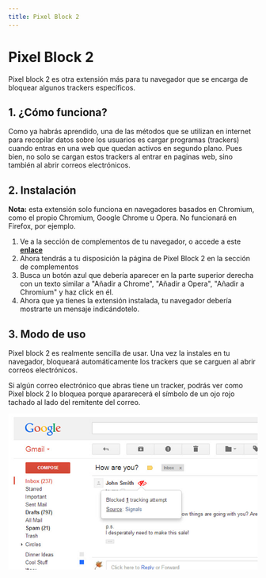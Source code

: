 ```yaml
---
title: Pixel Block 2
---
```

# Pixel Block 2

Pixel block 2 es otra extensión más para tu navegador que se encarga de bloquear algunos trackers específicos.

## 1. ¿Cómo funciona?

Como ya habrás aprendido, una de las métodos que se utilizan en internet para recopilar datos sobre los usuarios es cargar programas (trackers) cuando entras en una web que quedan activos en segundo plano.
Pues bien, no solo se cargan estos trackers al entrar en paginas web, sino también al abrir correos electrónicos.

## 2. Instalación

  **Nota:** esta extensión solo funciona en navegadores basados en Chromium, como el propio Chromium, Google Chrome u Opera. No funcionará en Firefox, por ejemplo. 
  
  1. Ve a la sección de complementos de tu navegador, o accede a este **[enlace]( https://chrome.google.com/webstore/detail/pixelblock-2/eaheehidcidghlmmpdogfhgmibpelndm )**
  2. Ahora tendrás a tu disposición la página de Pixel Block 2 en la sección de complementos
  3. Busca un botón azul que debería aparecer en la parte superior derecha con un texto similar a "Añadir a Chrome", "Añadir a Opera", "Añadir a Chromium" y haz click en él.
  4. Ahora que ya tienes la extensión instalada, tu navegador debería mostrarte un mensaje indicándotelo.
  
## 3. Modo de uso

Pixel block 2 es realmente sencilla de usar. Una vez la instales en tu navegador, bloqueará automáticamente los trackers que se carguen al abrir correos electrónicos.

Si algún correo electrónico que abras tiene un tracker, podrás ver como Pixel block 2 lo bloquea porque apararecerá el símbolo de un ojo rojo tachado al lado del remitente del correo.
  
![alt text](https://github.com/GPatiA2/course-in-a-box/blob/gh-pages/img/pixelblock2.jpg)





